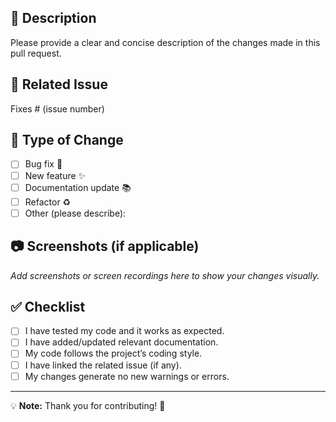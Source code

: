 ## 📌 Description
Please provide a clear and concise description of the changes made in this pull request.

## 🔗 Related Issue
Fixes # (issue number)

## 📝 Type of Change
- [ ] Bug fix 🐛
- [ ] New feature ✨
- [ ] Documentation update 📚
- [ ] Refactor ♻️
- [ ] Other (please describe):

## 📷 Screenshots (if applicable)
_Add screenshots or screen recordings here to show your changes visually._

## ✅ Checklist
- [ ] I have tested my code and it works as expected.
- [ ] I have added/updated relevant documentation.
- [ ] My code follows the project’s coding style.
- [ ] I have linked the related issue (if any).
- [ ] My changes generate no new warnings or errors.

---

💡 **Note:** Thank you for contributing! 🎉
